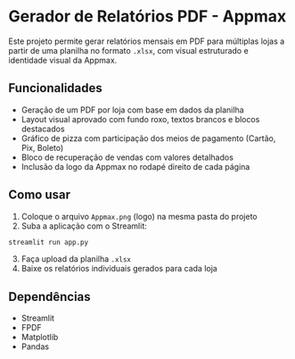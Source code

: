 # Gerador de Relatórios PDF - Appmax

Este projeto permite gerar relatórios mensais em PDF para múltiplas lojas a partir de uma planilha no formato `.xlsx`, com visual estruturado e identidade visual da Appmax.

## Funcionalidades
- Geração de um PDF por loja com base em dados da planilha
- Layout visual aprovado com fundo roxo, textos brancos e blocos destacados
- Gráfico de pizza com participação dos meios de pagamento (Cartão, Pix, Boleto)
- Bloco de recuperação de vendas com valores detalhados
- Inclusão da logo da Appmax no rodapé direito de cada página

## Como usar
1. Coloque o arquivo `Appmax.png` (logo) na mesma pasta do projeto
2. Suba a aplicação com o Streamlit:

```bash
streamlit run app.py
```

3. Faça upload da planilha `.xlsx`
4. Baixe os relatórios individuais gerados para cada loja

## Dependências
- Streamlit
- FPDF
- Matplotlib
- Pandas
